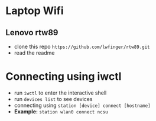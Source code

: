 # Laptop Wifi

## Lenovo rtw89
- clone this repo ``https://github.com/lwfinger/rtw89.git``
- read the readme

# Connecting using iwctl
- run ``iwctl`` to enter the interactive shell
- run ``devices list`` to see devices
- connecting using ``station [device] connect [hostname]``
- __Example:__ ``station wlan0 connect ncsu``
